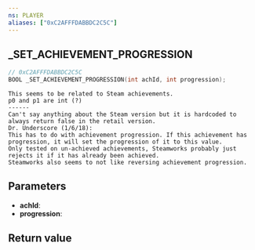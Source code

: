 ```yaml
---
ns: PLAYER
aliases: ["0xC2AFFFDABBDC2C5C"]
---
```

## _SET_ACHIEVEMENT_PROGRESSION

```c
// 0xC2AFFFDABBDC2C5C
BOOL _SET_ACHIEVEMENT_PROGRESSION(int achId, int progression);
```

```
This seems to be related to Steam achievements.  
p0 and p1 are int (?)  
------  
Can't say anything about the Steam version but it is hardcoded to always return false in the retail version.  
Dr. Underscore (1/6/18):  
This has to do with achievement progression. If this achievement has progression, it will set the progression of it to this value.  
Only tested on un-achieved achievements, Steamworks probably just rejects it if it has already been achieved.  
Steamworks also seems to not like reversing achievement progression.  
```

## Parameters
* **achId**: 
* **progression**: 

## Return value
